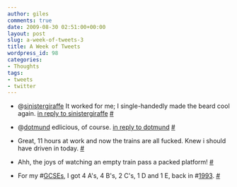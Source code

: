 ```yaml
---
author: giles
comments: true
date: 2009-08-30 02:51:00+00:00
layout: post
slug: a-week-of-tweets-3
title: A Week of Tweets
wordpress_id: 98
categories:
- Thoughts
tags:
- tweets
- twitter
---
```



	
  * @[sinistergiraffe](http://twitter.com/sinistergiraffe) It worked for me; I single-handedly made the beard cool again. [in reply to sinistergiraffe](http://twitter.com/sinistergiraffe/statuses/3508615266) [#](http://twitter.com/gilesp/statuses/3509175905)

	
  * @[dotmund](http://twitter.com/dotmund) edlicious, of course. [in reply to dotmund](http://twitter.com/dotmund/statuses/3538290680) [#](http://twitter.com/gilesp/statuses/3538777550)

	
  * Great, 11 hours at work and now the trains are all fucked. Knew i should have driven in today. [#](http://twitter.com/gilesp/statuses/3538910531)

	
  * Ahh, the joys of watching an empty train pass a packed platform! [#](http://twitter.com/gilesp/statuses/3538965504)

	
  * For my #[GCSEs](http://search.twitter.com/search?q=%23GCSEs), I got 4 A's, 4 B's, 2 C's, 1 D and 1 E, back in #[1993](http://search.twitter.com/search?q=%231993). [#](http://twitter.com/gilesp/statuses/3577780398)



